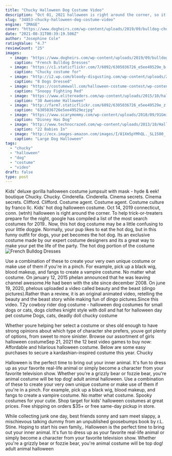 ```yaml
---
title: "Chucky Halloween Dog Costume Video"
description: "Oct 01, 2021 halloween is right around the corner, so it's time to buy your dog the best costume around. We've got everything from funny and adorable, to downright creepy. Here are 29 of the cutest dog"
slug: "34853-chucky-halloween-dog-costume-video"
engine: "IMAGE"
cover: "https://www.dogheirs.com/wp-content/uploads/2019/09/bulldog-chucky-1.jpg"
date: "2021-08-31T00:39:19.506Z"
author: "Josephine Cole"
ratingValue: "4.7"
reviewCount: "25"
images:
  - image: "https://www.dogheirs.com/wp-content/uploads/2019/09/bulldog-chucky-1.jpg"
    caption: "French Bulldog Dresses"
  - image: "https://c1.staticflickr.com/7/6092/6305036726_e5ee49529e_b.jpg"
    caption: "Chucky costume for"
  - image: "http://i2.wp.com/bloody-disgusting.com/wp-content/uploads/2015/10/Pinhead-Dog.jpg?resize=622,1250"
    caption: "8 Dogs Dressed"
  - image: "https://costumewall.com/halloween-costume-contest/wp-content/uploads/2019/11/20191031_092023-1-1024x1366.jpg"
    caption: "Snoopy Fighting Red"
  - image: "https://www.elitereaders.com/wp-content/uploads/2015/10/halloween-costume-ideas-for-kids-featured.jpg"
    caption: "30 Awesome Halloween"
  - image: "http://farm7.staticflickr.com/6092/6305036726_e5ee49529e_z.jpg"
    caption: "6305036726e5ee49529ezjpg"
  - image: "https://www.scarymommy.com/wp-content/uploads/2018/09/91GmiZPDwJL._SL1500_-e1538079599332.jpg"
    caption: "Disney Has Dog"
  - image: "http://www.technocrazed.com/wp-content/uploads/2013/10/Halloween-baby-costumes-9.jpg"
    caption: "22 Babies In"
  - image: "http://ecx.images-amazon.com/images/I/81Xm5pYMhQL._SL1500_.jpg"
    caption: "Large Dog Halloween"
tags:
  - "chucky"
  - "halloween"
  - "dog"
  - "costume"
  - "video"
draft: false
type: post
---
```


Kids' deluxe gorilla halloween costume jumpsuit with mask - hyde & eek! boutique  Chucky. Chucky. Cinderella. Cinderella. Cinema secrets. Cinema secrets. Clifford. Clifford. Costume agent. Costume agent. Costume culture by franco llc. Kids' hot dog halloween costume. Oct 14, 2019 connecticut, conn. (wtnh)  halloween is right around the corner. To help trick-or-treaters prepare for the night, google has compiled a list of the most search costumes for 2019.. Now, this hot dog costume may be a little confusing to your little doggie. Normally, your pup likes to eat the hot dog, but in this funny outfit for dogs, your pet becomes the hot dog. Its an exclusive costume made by our expert costume designers and its a great way to make your pet the life of the party. The hot dog portion of the costume
![French Bulldog Dresses](https://www.dogheirs.com/wp-content/uploads/2019/09/bulldog-chucky-1.jpg "French Bulldog Dresses")

Use a combination of these to create your very own unique costume or make use of them if you&#39;re in a pinch. For example, pick up a black wig, blood makeup, and fangs to create a vampire costume. No matter what costume. On january 12, 2015 phelan announced that he was leaving channel awesome.He had been with the site since december 2008. On june 19, 2020, phelous uploaded a video called beauty and the beast (dingo pictures).Rather than a review, it is an original animated video, retelling the beauty and the beast story while making fun of dingo pictures.Since this video. T2y cowboy rider dog costume - halloween dog costumes for small dogs or cats, dogs clothes knight style with doll and hat for halloween day pet costume  Dogs, cats, deadly doll chucky costume
<!--inArticleAds-->

<!--galleryOne-->

Whether youre helping her select a costume or shes old enough to have strong opinions about which type of character she prefers, youve got plenty of options, from sweet to more sinister. Browse our assortment of girls halloween costumeSep 21, 2021 the 12 best video games to buy now:  Affordable and hilarious halloween costume. Below are some easy purchases to secure a kardashian-inspired costume this year. Chucky
<!--inArticleAds-->

<!--galleryTwo-->

Halloween is the perfect time to bring out your inner animal. It's fun to dress up as your favorite real-life animal or simply become a character from your favorite television show. Whether you're a grizzly bear or fozzie bear, you're animal costume will be top dog! adult animal halloween. Use a combination of these to create your very own unique costume or make use of them if you're in a pinch. For example, pick up a black wig, blood makeup, and fangs to create a vampire costume. No matter what costume. Spooky costumes for your cutie. Shop target for kids' halloween costumes at great prices. Free shipping on orders $35+ or free same-day pickup in store.
<!--galleryThree-->

While collecting junk one day, best friends sonny and sam meet slappy, a mischievous talking dummy from an unpublished goosebumps book by r.L. Stine. Hoping to start his own family,. Halloween is the perfect time to bring out your inner animal. It's fun to dress up as your favorite real-life animal or simply become a character from your favorite television show. Whether you're a grizzly bear or fozzie bear, you're animal costume will be top dog! adult animal halloween
